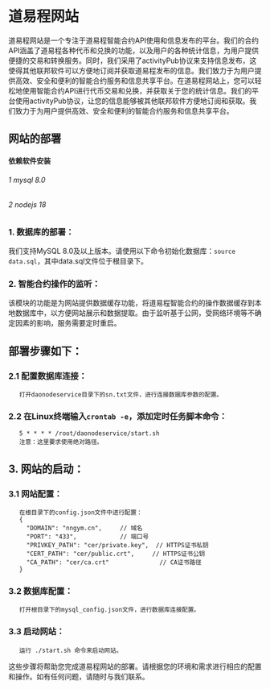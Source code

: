 # 道易程网站
道易程网站是一个专注于道易程智能合约API使用和信息发布的平台。我们的合约API涵盖了道易程各种代币和兑换的功能，以及用户的各种统计信息，为用户提供便捷的交易和转换服务。同时，我们采用了activityPub协议来支持信息发布，这使得其他联邦软件可以方便地订阅并获取道易程发布的信息。我们致力于为用户提供高效、安全和便利的智能合约服务和信息共享平台。在道易程网站上，您可以轻松地使用智能合约API进行代币交易和兑换，并获取关于您的统计信息。我们的平台使用activityPub协议，让您的信息能够被其他联邦软件方便地订阅和获取。我们致力于为用户提供高效、安全和便利的智能合约服务和信息共享平台。

## 网站的部署

 #### 依赖软件安装
###### 1 mysql 8.0
###### 2 nodejs 18 


### 1. 数据库的部署：
   我们支持MySQL 8.0及以上版本。请使用以下命令初始化数据库：`source data.sql`，其中data.sql文件位于根目录下。

### 2. 智能合约操作的监听：
   该模块的功能是为网站提供数据缓存功能，将道易程智能合约的操作数据缓存到本地数据库中，以方便网站展示和数据提取。由于监听基于公网，受网络环境等不确定因素的影响，服务需要定时重启。

  ## 部署步骤如下：
   ### 2.1 配置数据库连接：
       打开daonodeservice目录下的sn.txt文件，进行连接数据库参数的配置。
  ### 2.2 在Linux终端输入`crontab -e`，添加定时任务脚本命令：
       5 * * * * /root/daonodeservice/start.sh
       注意：这里要求使用绝对路径。

## 3. 网站的启动：

   ### 3.1 网站配置：
       在根目录下的config.json文件中进行配置：
       {
         "DOMAIN": "nngym.cn",     // 域名
         "PORT": "433",            // 端口号
         "PRIVKEY_PATH": "cer/private.key",  // HTTPS证书私钥
         "CERT_PATH": "cer/public.crt",     // HTTPS证书公钥
         "CA_PATH": "cer/ca.crt"              // CA证书路径
       }
   ### 3.2 数据库配置：
       打开根目录下的mysql_config.json文件，进行数据库连接配置。
  ### 3.3 启动网站：
       运行 ./start.sh 命令来启动网站。

这些步骤将帮助您完成道易程网站的部署。请根据您的环境和需求进行相应的配置和操作。如有任何问题，请随时与我们联系。
